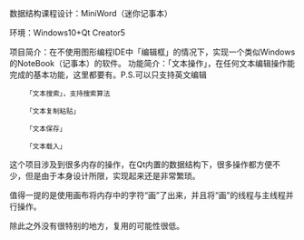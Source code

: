 数据结构课程设计：MiniWord（迷你记事本）

环境：Windows10+Qt Creator5

项目简介：在不使用图形编程IDE中「编辑框」的情况下，实现一个类似Windows的NoteBook（记事本）的软件。
功能简介：「文本操作」，在任何文本编辑操作能完成的基本功能，这里都要有。P.S.可以只支持英文编辑

        「文本搜索」，支持搜索算法
        
        「文本复制粘贴」
        
        「文本保存」
        
        「文本载入」
        
这个项目涉及到很多内存的操作，在Qt内置的数据结构下，很多操作都方便不少，但是由于本身设计所限，实现起来还是非常繁琐。

值得一提的是使用画布将内存中的字符“画”了出来，并且将“画”的线程与主线程并行操作。

除此之外没有很特别的地方，复用的可能性很低。
